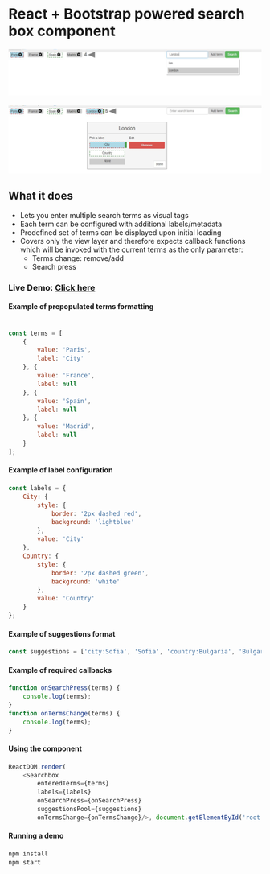 # React + Bootstrap powered search box component

![Overview](./src/docs/assets/overview.JPG "Simple popup form")
<br>
<br>
![Settings](./src/docs/assets/settings.JPG "Simple popup form")
## What it does

* Lets you enter multiple search terms as visual tags
* Each term can be configured with additional labels/metadata
* Predefined set of terms can be displayed upon initial loading
* Covers only the view layer and therefore expects callback functions which will be invoked with the current terms as the only parameter:
    - Terms change: remove/add
    - Search press
    
### Live Demo: [Click here](https://zdravkokirilov.github.io/react-tags-searchbox/)

#### Example of prepopulated terms formatting

```javascript

const terms = [
    {
        value: 'Paris',
        label: 'City'
    }, {
        value: 'France',
        label: null
    }, {
        value: 'Spain',
        label: null
    }, {
        value: 'Madrid',
        label: null
    }
];

```

#### Example of label configuration

````javascript
const labels = {
    City: {
        style: {
            border: '2px dashed red',
            background: 'lightblue'
        },
        value: 'City'
    },
    Country: {
        style: {
            border: '2px dashed green',
            background: 'white'
        },
        value: 'Country'
    }
};
````

#### Example of suggestions format

````javascript
const suggestions = ['city:Sofia', 'Sofia', 'country:Bulgaria', 'Bulgaria', 'London', 'England'];
````

#### Example of required callbacks

````javascript
function onSearchPress(terms) {
    console.log(terms);
}
function onTermsChange(terms) {
    console.log(terms);
}
````

#### Using the component

````javascript
ReactDOM.render(
    <Searchbox
        enteredTerms={terms}
        labels={labels}
        onSearchPress={onSearchPress}
        suggestionsPool={suggestions}
        onTermsChange={onTermsChange}/>, document.getElementById('root'));
````

#### Running a demo

```` javascript
npm install
npm start
````


